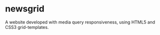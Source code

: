 # newsgrid
A website developed with media query responsiveness, using HTML5 and CSS3 grid-templates.

